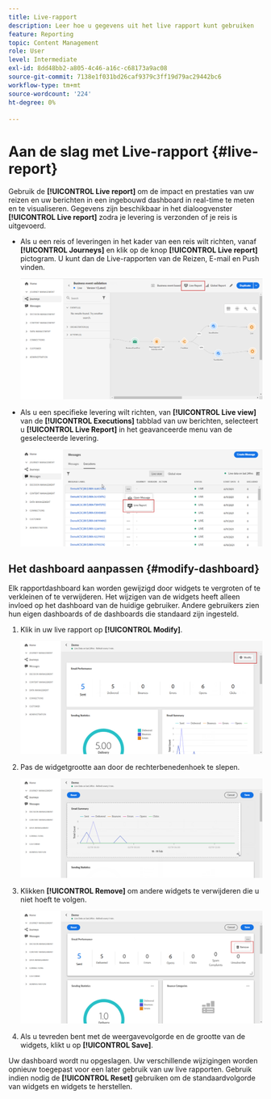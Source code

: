```yaml
---
title: Live-rapport
description: Leer hoe u gegevens uit het live rapport kunt gebruiken
feature: Reporting
topic: Content Management
role: User
level: Intermediate
exl-id: 8dd48bb2-a805-4c46-a16c-c68173a9ac08
source-git-commit: 7138e1f031bd26caf9379c3ff19d79ac29442bc6
workflow-type: tm+mt
source-wordcount: '224'
ht-degree: 0%

---
```


# Aan de slag met Live-rapport {#live-report}

Gebruik de **[!UICONTROL Live report]** om de impact en prestaties van uw reizen en uw berichten in een ingebouwd dashboard in real-time te meten en te visualiseren.
Gegevens zijn beschikbaar in het dialoogvenster **[!UICONTROL Live report]** zodra je levering is verzonden of je reis is uitgevoerd.

* Als u een reis of leveringen in het kader van een reis wilt richten, vanaf **[!UICONTROL Journeys]** en klik op de knop **[!UICONTROL Live report]** pictogram. U kunt dan de Live-rapporten van de Reizen, E-mail en Push vinden.

   ![](../assets/report_journey.png)

* Als u een specifieke levering wilt richten, van **[!UICONTROL Live view]** van de **[!UICONTROL Executions]** tabblad van uw berichten, selecteert u **[!UICONTROL Live Report]** in het geavanceerde menu van de geselecteerde levering.

   ![](../assets/report_2.png)

## Het dashboard aanpassen {#modify-dashboard}

Elk rapportdashboard kan worden gewijzigd door widgets te vergroten of te verkleinen of te verwijderen. Het wijzigen van de widgets heeft alleen invloed op het dashboard van de huidige gebruiker. Andere gebruikers zien hun eigen dashboards of de dashboards die standaard zijn ingesteld.

1. Klik in uw live rapport op **[!UICONTROL Modify]**.

   ![](../assets/report_modify_1.png)

1. Pas de widgetgrootte aan door de rechterbenedenhoek te slepen.

   ![](../assets/report_modify_2.png)

1. Klikken **[!UICONTROL Remove]** om andere widgets te verwijderen die u niet hoeft te volgen.

   ![](../assets/report_modify_3.png)

1. Als u tevreden bent met de weergavevolgorde en de grootte van de widgets, klikt u op **[!UICONTROL Save]**.

Uw dashboard wordt nu opgeslagen. Uw verschillende wijzigingen worden opnieuw toegepast voor een later gebruik van uw live rapporten. Gebruik indien nodig de **[!UICONTROL Reset]** gebruiken om de standaardvolgorde van widgets en widgets te herstellen.
